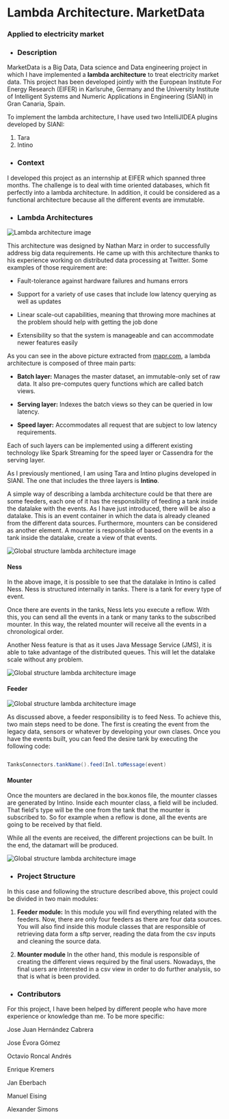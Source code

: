 # Lambda Architecture. MarketData### Applied to electricity market* ### DescriptionMarketData is a Big Data, Data science and Data engineering project in which I have implemented a **lambda architecture** to treat electricity market data. This project has been developed jointly with the European Institute For Energy Research (EIFER) in Karlsruhe, Germany and the University Institute of Intelligent Systems and Numeric Applications in Engineering (SIANI) in Gran Canaria, Spain.   To implement the lambda architecture, I have used two IntelliJIDEA plugins developed by SIANI:      1. Tara   2. Intino    * ### Context I developed this project as an internship at EIFER which spanned three months. The challenge is to deal with time oriented databases, which fit perfectly into a lambda architecture. In addition, it could be considered as a functional architecture because all the different events are immutable.    * ### Lambda Architectures![Lambda architecture image](./readmeImages/lambda_architecture.PNG)This architecture was designed by Nathan Marz in order to successfully address big data requirements. He came up with this architecture thanks to his experience  working on distributed data processing at Twitter. Some examples of those requirement are:* Fault-tolerance against hardware failures and humans errors* Support for a variety of use cases that include low latency querying as well as updates* Linear scale-out capabilities, meaning that throwing more machines at the problem should help with getting the job done* Extensibility so that the system is manageable and can accommodate newer features easilyAs you can see in the above picture extracted from [mapr.com](https://mapr.com/developercentral/lambda-architecture/), a lambda architecture is composed of three main parts:* **Batch layer:** Manages the master dataset, an immutable-only set of raw data. It also pre-computes query functions which are called batch views.* **Serving layer:** Indexes the batch views so they can be queried in low latency. * **Speed layer:** Accommodates all request that are subject to low latency requirements.Each of such layers can be implemented using a different existing technology like Spark Streaming for the speed layer or Cassendra for the serving layer.As I previously mentioned, I am using Tara and Intino plugins developed in SIANI. The one that includes the three layers is **Intino**.A simple way of describing a lambda architecture could be that there are some feeders, each one of it has the responsibility of feeding a tank inside the datalake with the events. As I have just introduced, there will be also a datalake. This is an event container in which the data is already cleaned from the different data sources. Furthermore, mounters can be considered as another element. A mounter is responsible of based on the events in a tank inside the datalake, create a view of that events.![Global structure lambda architecture image](./readmeImages/Global.PNG)#### Ness  In the above image, it is possible to see that the datalake in Intino is called Ness. Ness is structured internally in tanks. There is a tank for every type of event.   Once there are events in the tanks, Ness lets you execute a reflow. With this, you can send all the events in a tank or many tanks to the subscribed mounter. In this way, the related mounter will receive all the events in a chronological order.  Another Ness feature is that as it uses Java Message Service (JMS), it is able to take advantage of the distributed queues. This will let the datalake scale without any problem. ![Global structure lambda architecture image](./readmeImages/Ness.PNG)#### Feeder![Global structure lambda architecture image](./readmeImages/Feeder.PNG)As discussed above, a feeder responsibility is to feed Ness. To achieve this, two main steps need to be done. The first is creating the event from the legacy data, sensors or whatever by developing your own clases. Once you have the events built, you can feed the desire tank by executing the following code:```javaTanksConnectors.tankName().feed(Inl.toMessage(event)```#### MounterOnce the mounters are declared in the box.konos file, the mounter classes are generated by Intino. Inside each mounter class, a field will be included. That field's type will be the one from the tank that the mounter is subscribed to. So for example when a reflow is done, all the events are going to be received by that field.While all the events are received, the different projections can be built. In the end, the datamart will be produced.![Global structure lambda architecture image](./readmeImages/Projection.PNG)* ### Project StructureIn this case and following the structure described above, this project could be divided in two main modules:1. **Feeder module:** In this module you will find everything related with the feeders. Now, there are only four feeders as there are four data sources. You will also find inside this module classes that are responsible of retrieving data form a sftp server, reading the data from the csv inputs and cleaning the source data.2. **Mounter module** In the other hand, this module is responsible of creating the different views required by the final users. Nowadays, the final users are interested in a csv view in order to do further analysis, so that is what is been provided.* ### ContributorsFor this project, I have been helped by different people who have more experience or knowledge than me. To be more specific:Jose Juan Hernández CabreraJose Évora GómezOctavio Roncal AndrésEnrique KremersJan EberbachManuel EisingAlexander Simons